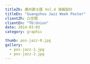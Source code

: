 ```yaml
---
titleZh: 廣州爵士匯 Vol.4 海報設計
titleEn: "Guangzhou Jazz Week Poster"
clientZh: 凸空間
clientEn: "TU:Union"
date: 2014-03-03
category: graphic

thumb: pos-jazz-0.jpg
gallery:
  - pos-jazz-1.jpg
  - pos-jazz-2.jpg
---
```

